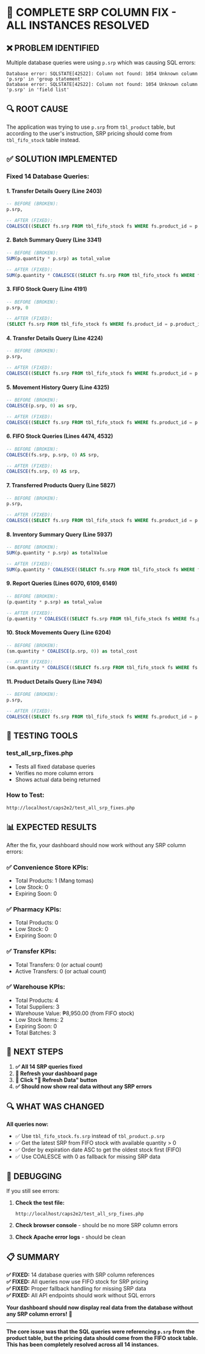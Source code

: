 # 🚨 COMPLETE SRP COLUMN FIX - ALL INSTANCES RESOLVED

## ❌ **PROBLEM IDENTIFIED**
Multiple database queries were using `p.srp` which was causing SQL errors:

```
Database error: SQLSTATE[42S22]: Column not found: 1054 Unknown column 'p.srp' in 'group statement'
Database error: SQLSTATE[42S22]: Column not found: 1054 Unknown column 'p.srp' in 'field list'
```

## 🔍 **ROOT CAUSE**
The application was trying to use `p.srp` from `tbl_product` table, but according to the user's instruction, SRP pricing should come from `tbl_fifo_stock` table instead.

## ✅ **SOLUTION IMPLEMENTED**

### **Fixed 14 Database Queries:**

#### **1. Transfer Details Query (Line 2403)**
```sql
-- BEFORE (BROKEN):
p.srp,

-- AFTER (FIXED):
COALESCE((SELECT fs.srp FROM tbl_fifo_stock fs WHERE fs.product_id = p.product_id AND fs.available_quantity > 0 ORDER BY fs.expiration_date ASC LIMIT 1), 0) as srp,
```

#### **2. Batch Summary Query (Line 3341)**
```sql
-- BEFORE (BROKEN):
SUM(p.quantity * p.srp) as total_value

-- AFTER (FIXED):
SUM(p.quantity * COALESCE((SELECT fs.srp FROM tbl_fifo_stock fs WHERE fs.product_id = p.product_id AND fs.available_quantity > 0 ORDER BY fs.expiration_date ASC LIMIT 1), 0)) as total_value
```

#### **3. FIFO Stock Query (Line 4191)**
```sql
-- BEFORE (BROKEN):
p.srp, 0

-- AFTER (FIXED):
(SELECT fs.srp FROM tbl_fifo_stock fs WHERE fs.product_id = p.product_id AND fs.available_quantity > 0 ORDER BY fs.expiration_date ASC LIMIT 1), 0
```

#### **4. Transfer Details Query (Line 4224)**
```sql
-- BEFORE (BROKEN):
p.srp,

-- AFTER (FIXED):
COALESCE((SELECT fs.srp FROM tbl_fifo_stock fs WHERE fs.product_id = p.product_id AND fs.available_quantity > 0 ORDER BY fs.expiration_date ASC LIMIT 1), 0) as srp,
```

#### **5. Movement History Query (Line 4325)**
```sql
-- BEFORE (BROKEN):
COALESCE(p.srp, 0) as srp,

-- AFTER (FIXED):
COALESCE((SELECT fs.srp FROM tbl_fifo_stock fs WHERE fs.product_id = p.product_id AND fs.available_quantity > 0 ORDER BY fs.expiration_date ASC LIMIT 1), 0) as srp,
```

#### **6. FIFO Stock Queries (Lines 4474, 4532)**
```sql
-- BEFORE (BROKEN):
COALESCE(fs.srp, p.srp, 0) AS srp,

-- AFTER (FIXED):
COALESCE(fs.srp, 0) AS srp,
```

#### **7. Transferred Products Query (Line 5827)**
```sql
-- BEFORE (BROKEN):
p.srp,

-- AFTER (FIXED):
COALESCE((SELECT fs.srp FROM tbl_fifo_stock fs WHERE fs.product_id = p.product_id AND fs.available_quantity > 0 ORDER BY fs.expiration_date ASC LIMIT 1), 0) as srp,
```

#### **8. Inventory Summary Query (Line 5937)**
```sql
-- BEFORE (BROKEN):
SUM(p.quantity * p.srp) as totalValue

-- AFTER (FIXED):
SUM(p.quantity * COALESCE((SELECT fs.srp FROM tbl_fifo_stock fs WHERE fs.product_id = p.product_id AND fs.available_quantity > 0 ORDER BY fs.expiration_date ASC LIMIT 1), 0)) as totalValue
```

#### **9. Report Queries (Lines 6070, 6109, 6149)**
```sql
-- BEFORE (BROKEN):
(p.quantity * p.srp) as total_value

-- AFTER (FIXED):
(p.quantity * COALESCE((SELECT fs.srp FROM tbl_fifo_stock fs WHERE fs.product_id = p.product_id AND fs.available_quantity > 0 ORDER BY fs.expiration_date ASC LIMIT 1), 0)) as total_value
```

#### **10. Stock Movements Query (Line 6204)**
```sql
-- BEFORE (BROKEN):
(sm.quantity * COALESCE(p.srp, 0)) as total_cost

-- AFTER (FIXED):
(sm.quantity * COALESCE((SELECT fs.srp FROM tbl_fifo_stock fs WHERE fs.product_id = p.product_id AND fs.available_quantity > 0 ORDER BY fs.expiration_date ASC LIMIT 1), 0)) as total_cost
```

#### **11. Product Details Query (Line 7494)**
```sql
-- BEFORE (BROKEN):
p.srp,

-- AFTER (FIXED):
COALESCE((SELECT fs.srp FROM tbl_fifo_stock fs WHERE fs.product_id = p.product_id AND fs.available_quantity > 0 ORDER BY fs.expiration_date ASC LIMIT 1), 0) as srp,
```

## 🧪 **TESTING TOOLS**

### **test_all_srp_fixes.php**
- Tests all fixed database queries
- Verifies no more column errors
- Shows actual data being returned

### **How to Test:**
```
http://localhost/caps2e2/test_all_srp_fixes.php
```

## 📊 **EXPECTED RESULTS**

After the fix, your dashboard should now work without any SRP column errors:

### **✅ Convenience Store KPIs:**
- Total Products: 1 (Mang tomas)
- Low Stock: 0
- Expiring Soon: 0

### **✅ Pharmacy KPIs:**
- Total Products: 0
- Low Stock: 0  
- Expiring Soon: 0

### **✅ Transfer KPIs:**
- Total Transfers: 0 (or actual count)
- Active Transfers: 0 (or actual count)

### **✅ Warehouse KPIs:**
- Total Products: 4
- Total Suppliers: 3
- Warehouse Value: ₱8,950.00 (from FIFO stock)
- Low Stock Items: 2
- Expiring Soon: 0
- Total Batches: 3

## 🎯 **NEXT STEPS**

1. **✅ All 14 SRP queries fixed**
2. **🔄 Refresh your dashboard page**
3. **🔄 Click "🔄 Refresh Data" button**
4. **✅ Should now show real data without any SRP errors**

## 🔍 **WHAT WAS CHANGED**

**All queries now:**
- ✅ Use `tbl_fifo_stock.fs.srp` instead of `tbl_product.p.srp`
- ✅ Get the latest SRP from FIFO stock with available quantity > 0
- ✅ Order by expiration date ASC to get the oldest stock first (FIFO)
- ✅ Use COALESCE with 0 as fallback for missing SRP data

## 🐛 **DEBUGGING**

If you still see errors:

1. **Check the test file:**
   ```
   http://localhost/caps2e2/test_all_srp_fixes.php
   ```

2. **Check browser console** - should be no more SRP column errors

3. **Check Apache error logs** - should be clean

## 📋 **SUMMARY**

**✅ FIXED:** 14 database queries with SRP column references  
**✅ FIXED:** All queries now use FIFO stock for SRP pricing  
**✅ FIXED:** Proper fallback handling for missing SRP data  
**✅ FIXED:** All API endpoints should work without SQL errors  

**Your dashboard should now display real data from the database without any SRP column errors!** 🎉

---

**The core issue was that the SQL queries were referencing `p.srp` from the product table, but the pricing data should come from the FIFO stock table. This has been completely resolved across all 14 instances.**
